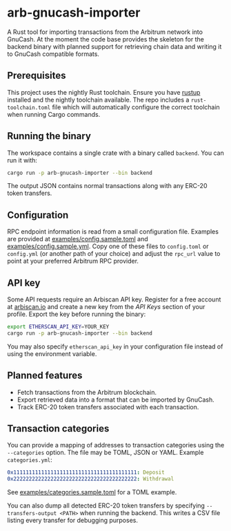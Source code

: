 # arb-gnucash-importer

A Rust tool for importing transactions from the Arbitrum network into GnuCash. At the moment the code base provides the skeleton for the backend binary with planned support for retrieving chain data and writing it to GnuCash compatible formats.

## Prerequisites

This project uses the nightly Rust toolchain. Ensure you have [rustup](https://rustup.rs/) installed and the nightly toolchain available. The repo includes a `rust-toolchain.toml` file which will automatically configure the correct toolchain when running Cargo commands.

## Running the binary

The workspace contains a single crate with a binary called `backend`. You can run it with:

```bash
cargo run -p arb-gnucash-importer --bin backend
```

The output JSON contains normal transactions along with any ERC-20 token transfers.

## Configuration

RPC endpoint information is read from a small configuration file. Examples are
provided at [examples/config.sample.toml](examples/config.sample.toml) and
[examples/config.sample.yml](examples/config.sample.yml). Copy one of these
files to `config.toml` or `config.yml` (or another path of your choice) and
adjust the `rpc_url` value to point at your preferred Arbitrum RPC provider.

## API key

Some API requests require an Arbiscan API key. Register for a free account at
[arbiscan.io](https://arbiscan.io) and create a new key from the *API Keys*
section of your profile. Export the key before running the binary:

```bash
export ETHERSCAN_API_KEY=YOUR_KEY
cargo run -p arb-gnucash-importer --bin backend
```

You may also specify `etherscan_api_key` in your configuration file instead of
using the environment variable.

## Planned features

- Fetch transactions from the Arbitrum blockchain.
- Export retrieved data into a format that can be imported by GnuCash.
- Track ERC-20 token transfers associated with each transaction.

## Transaction categories

You can provide a mapping of addresses to transaction categories using the `--categories` option. The file may be TOML, JSON or YAML. Example `categories.yml`:

```yaml
0x1111111111111111111111111111111111111111: Deposit
0x2222222222222222222222222222222222222222: Withdrawal
```
See [examples/categories.sample.toml](examples/categories.sample.toml) for a TOML example.

You can also dump all detected ERC-20 token transfers by specifying `--transfers-output <PATH>` when running the backend. This writes a CSV file listing every transfer for debugging purposes.
